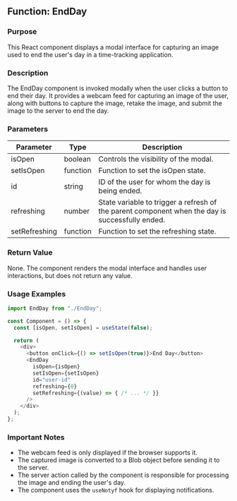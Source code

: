 ## Function: EndDay

### Purpose
This React component displays a modal interface for capturing an image used to end the user's day in a time-tracking application.

### Description
The EndDay component is invoked modally when the user clicks a button to end their day. It provides a webcam feed for capturing an image of the user, along with buttons to capture the image, retake the image, and submit the image to the server to end the day.

### Parameters
| Parameter | Type | Description |
|---|---|---|
| isOpen | boolean | Controls the visibility of the modal. |
| setIsOpen | function | Function to set the isOpen state. |
| id | string | ID of the user for whom the day is being ended. |
| refreshing | number | State variable to trigger a refresh of the parent component when the day is successfully ended. |
| setRefreshing | function | Function to set the refreshing state. |

### Return Value
None. The component renders the modal interface and handles user interactions, but does not return any value.

### Usage Examples
```javascript
import EndDay from "./EndDay";

const Component = () => {
  const [isOpen, setIsOpen] = useState(false);

  return (
    <div>
      <button onClick={() => setIsOpen(true)}>End Day</button>
      <EndDay
        isOpen={isOpen}
        setIsOpen={setIsOpen}
        id="user-id"
        refreshing={0}
        setRefreshing={(value) => { /* ... */ }}
      />
    </div>
  );
};
```

### Important Notes
- The webcam feed is only displayed if the browser supports it.
- The captured image is converted to a Blob object before sending it to the server.
- The server action called by the component is responsible for processing the image and ending the user's day.
- The component uses the `useNotyf` hook for displaying notifications.